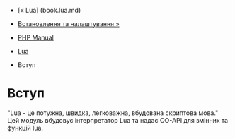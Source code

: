 - [« Lua] (book.lua.md)
- [Встановлення та налаштування »](lua.setup.md)

- [PHP Manual](index.md)
- [Lua](book.lua.md)
-   Вступ

# Вступ

"Lua - це потужна, швидка, легковажна, вбудована скриптова мова."
Цей модуль вбудовує інтерпретатор Lua та надає OO-API для
змінних та функцій lua.
